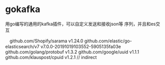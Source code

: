 # gokafka
用go编写的通用的kafka插件，可以自定义发送和接收json等
序列，并且和es交互



　github.com/Shopify/sarama v1.24.0
	github.com/elastic/go-elasticsearch/v7 v7.0.0-20191019103552-5905135fa03e
	github.com/golang/protobuf v1.3.2
	github.com/google/uuid v1.1.1
	github.com/klauspost/cpuid v1.2.1 // indirect
